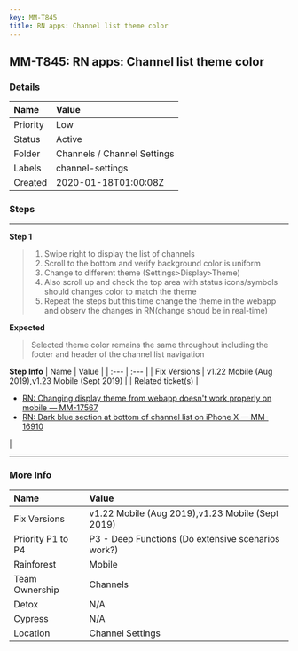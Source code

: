 ```yaml
---
key: MM-T845
title: RN apps: Channel list theme color
---
```


## MM-T845: RN apps: Channel list theme color

### Details

| Name     | Value                       |
| :------- | :-------------------------- |
| Priority | Low                         |
| Status   | Active                      |
| Folder   | Channels / Channel Settings |
| Labels   | channel-settings            |
| Created  | 2020-01-18T01:00:08Z        |

### Steps

<hr/>

**Step 1**

> <article><ol><li>Swipe right to display the list of channels</li><li>Scroll to the bottom and verify background color is uniform</li><li>Change to different theme (Settings&gt;Display&gt;Theme)</li><li>Also scroll up and check the top area with status icons/symbols should changes color to match the theme</li><li>Repeat the steps but this time change the theme in the webapp and observ the changes in RN(change shoud be in real-time)</li></ol></article>

**Expected**

> <article>Selected theme color remains the same throughout including the footer and header of the channel list navigation</article>

**Step Info**
| Name | Value |
| :--- | :--- |
| Fix Versions | v1.22 Mobile (Aug 2019),v1.23 Mobile (Sept 2019) |
| Related ticket(s) | <ul><li><a href="https://mattermost.atlassian.net/browse/MM-17567" rel="noopener noreferrer" target="_blank">RN: Changing display theme from webapp doesn't work properly on mobile — MM-17567</a></li><li><a href="https://mattermost.atlassian.net/browse/MM-16910" rel="noopener noreferrer" target="_blank">RN: Dark blue section at bottom of channel list on iPhone X — MM-16910</a></li></ul> |

<hr/>

### More Info

| Name              | Value                                              |
| :---------------- | :------------------------------------------------- |
| Fix Versions      | v1.22 Mobile (Aug 2019),v1.23 Mobile (Sept 2019)   |
| Priority P1 to P4 | P3 - Deep Functions (Do extensive scenarios work?) |
| Rainforest        | Mobile                                             |
| Team Ownership    | Channels                                           |
| Detox             | N/A                                                |
| Cypress           | N/A                                                |
| Location          | Channel Settings                                   |
